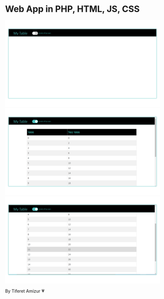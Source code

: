 # Web App in PHP, HTML, JS, CSS
<center><img src="img1.png" /></center>
<center><img src="img2.png" /></center>
<center><img src="img3.png" /></center>

By Tiferet Amizur 💗

